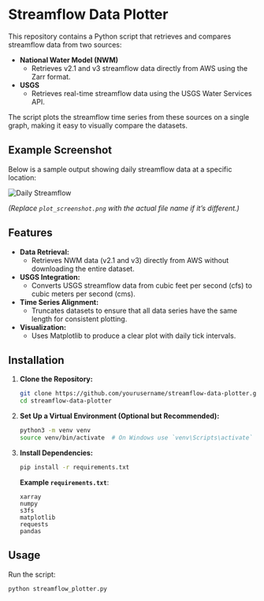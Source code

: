 # Streamflow Data Plotter

This repository contains a Python script that retrieves and compares streamflow data from two sources:

- **National Water Model (NWM)**
  - Retrieves v2.1 and v3 streamflow data directly from AWS using the Zarr format.
- **USGS**
  - Retrieves real-time streamflow data using the USGS Water Services API.

The script plots the streamflow time series from these sources on a single graph, making it easy to visually compare the datasets.

## Example Screenshot

Below is a sample output showing daily streamflow data at a specific location:

![Daily Streamflow](![myplot](https://github.com/user-attachments/assets/144a11e6-1897-4f77-8d54-a410b93f2504))

*(Replace `plot_screenshot.png` with the actual file name if it’s different.)*

## Features

- **Data Retrieval:**
  - Retrieves NWM data (v2.1 and v3) directly from AWS without downloading the entire dataset.
- **USGS Integration:**
  - Converts USGS streamflow data from cubic feet per second (cfs) to cubic meters per second (cms).
- **Time Series Alignment:**
  - Truncates datasets to ensure that all data series have the same length for consistent plotting.
- **Visualization:**
  - Uses Matplotlib to produce a clear plot with daily tick intervals.

## Installation

1. **Clone the Repository:**
    ```bash
    git clone https://github.com/yourusername/streamflow-data-plotter.git
    cd streamflow-data-plotter
    ```

2. **Set Up a Virtual Environment (Optional but Recommended):**
    ```bash
    python3 -m venv venv
    source venv/bin/activate  # On Windows use `venv\Scripts\activate`
    ```

3. **Install Dependencies:**
    ```bash
    pip install -r requirements.txt
    ```

   **Example `requirements.txt`**:
    ```
    xarray
    numpy
    s3fs
    matplotlib
    requests
    pandas
    ```

## Usage

Run the script:

```bash
python streamflow_plotter.py
